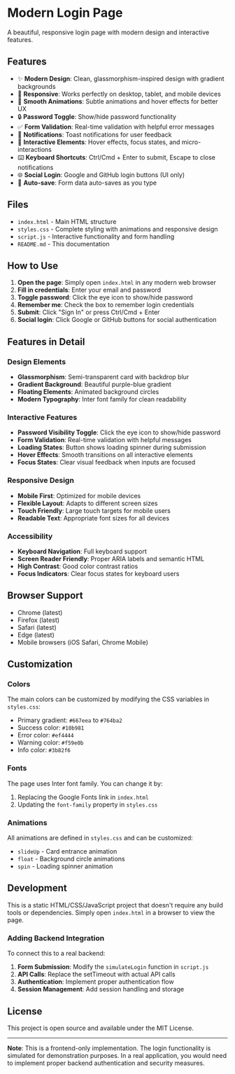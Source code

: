 # Modern Login Page

A beautiful, responsive login page with modern design and interactive features.

## Features

- ✨ **Modern Design**: Clean, glassmorphism-inspired design with gradient backgrounds
- 📱 **Responsive**: Works perfectly on desktop, tablet, and mobile devices
- 🎨 **Smooth Animations**: Subtle animations and hover effects for better UX
- 🔒 **Password Toggle**: Show/hide password functionality
- ✅ **Form Validation**: Real-time validation with helpful error messages
- 🔔 **Notifications**: Toast notifications for user feedback
- 🎯 **Interactive Elements**: Hover effects, focus states, and micro-interactions
- ⌨️ **Keyboard Shortcuts**: Ctrl/Cmd + Enter to submit, Escape to close notifications
- 🌐 **Social Login**: Google and GitHub login buttons (UI only)
- 💾 **Auto-save**: Form data auto-saves as you type

## Files

- `index.html` - Main HTML structure
- `styles.css` - Complete styling with animations and responsive design
- `script.js` - Interactive functionality and form handling
- `README.md` - This documentation

## How to Use

1. **Open the page**: Simply open `index.html` in any modern web browser
2. **Fill in credentials**: Enter your email and password
3. **Toggle password**: Click the eye icon to show/hide password
4. **Remember me**: Check the box to remember login credentials
5. **Submit**: Click "Sign In" or press Ctrl/Cmd + Enter
6. **Social login**: Click Google or GitHub buttons for social authentication

## Features in Detail

### Design Elements
- **Glassmorphism**: Semi-transparent card with backdrop blur
- **Gradient Background**: Beautiful purple-blue gradient
- **Floating Elements**: Animated background circles
- **Modern Typography**: Inter font family for clean readability

### Interactive Features
- **Password Visibility Toggle**: Click the eye icon to show/hide password
- **Form Validation**: Real-time validation with helpful messages
- **Loading States**: Button shows loading spinner during submission
- **Hover Effects**: Smooth transitions on all interactive elements
- **Focus States**: Clear visual feedback when inputs are focused

### Responsive Design
- **Mobile First**: Optimized for mobile devices
- **Flexible Layout**: Adapts to different screen sizes
- **Touch Friendly**: Large touch targets for mobile users
- **Readable Text**: Appropriate font sizes for all devices

### Accessibility
- **Keyboard Navigation**: Full keyboard support
- **Screen Reader Friendly**: Proper ARIA labels and semantic HTML
- **High Contrast**: Good color contrast ratios
- **Focus Indicators**: Clear focus states for keyboard users

## Browser Support

- Chrome (latest)
- Firefox (latest)
- Safari (latest)
- Edge (latest)
- Mobile browsers (iOS Safari, Chrome Mobile)

## Customization

### Colors
The main colors can be customized by modifying the CSS variables in `styles.css`:
- Primary gradient: `#667eea` to `#764ba2`
- Success color: `#10b981`
- Error color: `#ef4444`
- Warning color: `#f59e0b`
- Info color: `#3b82f6`

### Fonts
The page uses Inter font family. You can change it by:
1. Replacing the Google Fonts link in `index.html`
2. Updating the `font-family` property in `styles.css`

### Animations
All animations are defined in `styles.css` and can be customized:
- `slideUp` - Card entrance animation
- `float` - Background circle animations
- `spin` - Loading spinner animation

## Development

This is a static HTML/CSS/JavaScript project that doesn't require any build tools or dependencies. Simply open `index.html` in a browser to view the page.

### Adding Backend Integration
To connect this to a real backend:

1. **Form Submission**: Modify the `simulateLogin` function in `script.js`
2. **API Calls**: Replace the setTimeout with actual API calls
3. **Authentication**: Implement proper authentication flow
4. **Session Management**: Add session handling and storage

## License

This project is open source and available under the MIT License.

---

**Note**: This is a frontend-only implementation. The login functionality is simulated for demonstration purposes. In a real application, you would need to implement proper backend authentication and security measures. 